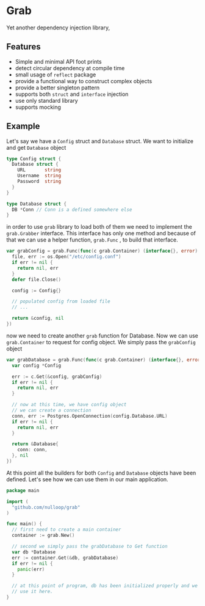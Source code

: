 # Grab

Yet another dependency injection library,

## Features

- Simple and minimal API foot prints
- detect circular dependency at compile time
- small usage of `reflect` package
- provide a functional way to construct complex objects
- provide a better singleton pattern
- supports both `struct` and `interface` injection
- use only standard library
- supports mocking

## Example

Let's say we have a `Config` struct and `Database` struct. We want to initialize and get `Database` object

```go
type Config struct {
  Database struct {
    URL       string
    Username  string
    Password  string
  }
}

type Database struct {
  DB *Conn // Conn is a defined somewhere else
}
```

in order to use `grab` library to load both of them we need to implement the `grab.Grabber` interface. This
interface has only one method and because of that we can use a helper function, `grab.Func` , to build that interface.

```go
var grabConfig = grab.Func(func(c grab.Container) (interface{}, error) {
  file, err := os.Open("/etc/config.conf")
  if err != nil {
    return nil, err
  }
  defer file.Close()

  config := Config{}

  // populated config from loaded file
  // ...

  return &config, nil
})
```

now we need to create another `grab` function for Database. Now we can use `grab.Container` to request for
config object. We simply pass the `grabConfig` object

```go
var grabDatabase = grab.Func(func(c grab.Container) (interface{}, error) {
  var config *Config

  err := c.Get(&config, grabConfig)
  if err != nil {
    return nil, err
  }

  // now at this time, we have config object
  // we can create a connection
  conn, err := Postgres.OpenConnection(config.Database.URL)
  if err != nil {
    return nil, err
  }

  return &Database{
    conn: conn,
  }, nil
})

```

At this point all the builders for both `Config` and `Database` objects have been defined.
Let's see how we can use them in our main application.

```go
package main

import (
  "github.com/nulloop/grab"
)

func main() {
  // first need to create a main container
  container := grab.New()

  // second we simply pass the grabDatabase to Get function
  var db *Database
  err := container.Get(&db, grabDatabase)
  if err != nil {
    panic(err)
  }

  // at this point of program, db has been initialized properly and we can
  // use it here.
}
```
